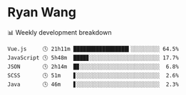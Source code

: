 # Ryan Wang

 <!-- waka-box start -->
📊 Weekly development breakdown
```text
Vue.js     🕓 21h11m █████████████████▍░░░░░░░░░ 64.5%
JavaScript 🕓 5h48m  ████▊░░░░░░░░░░░░░░░░░░░░░░ 17.7%
JSON       🕓 2h14m  █▊░░░░░░░░░░░░░░░░░░░░░░░░░  6.8%
SCSS       🕓 51m    ▋░░░░░░░░░░░░░░░░░░░░░░░░░░  2.6%
Java       🕓 46m    ▋░░░░░░░░░░░░░░░░░░░░░░░░░░  2.3%
```
<!-- Powered by https://github.com/YouEclipse/waka-box-go . -->
<!-- waka-box end -->